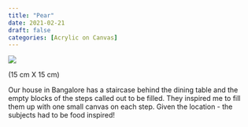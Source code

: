 ```yaml
---
title: "Pear"
date: 2021-02-21
draft: false
categories: [Acrylic on Canvas]
---
```


![](Pear-scaled.jpg)

(15 cm X 15 cm)

Our house in Bangalore has a staircase behind the dining table and the empty blocks of the steps called out to be filled. They inspired me to fill them up with one small canvas on each step. Given the location - the subjects had to be food inspired!